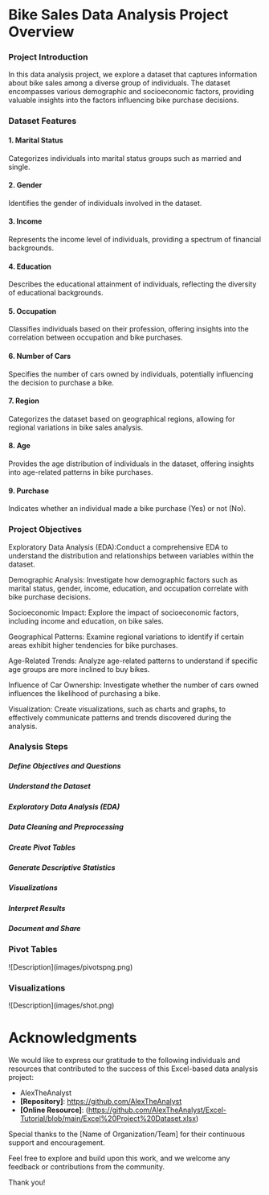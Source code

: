 <h1>Bike Sales Data Analysis Project Overview</h1>
<h3>Project Introduction</h3>
<p>In this data analysis project, we explore a dataset that captures information about bike sales among a diverse group of individuals. The dataset encompasses various demographic and socioeconomic factors, providing valuable insights into the factors influencing bike purchase decisions.</p>

<h3>Dataset Features</h3>
<h4>1. Marital Status</h4>
<p>Categorizes individuals into marital status groups such as married and single.</p>
<h4>2. Gender</h4>
Identifies the gender of individuals involved in the dataset.
<h4>3. Income</h4>
Represents the income level of individuals, providing a spectrum of financial backgrounds.
<h4>4. Education</h4>
Describes the educational attainment of individuals, reflecting the diversity of educational backgrounds.
<h4>5. Occupation</h4>
Classifies individuals based on their profession, offering insights into the correlation between occupation and bike purchases.
<h4>6. Number of Cars</h4>
Specifies the number of cars owned by individuals, potentially influencing the decision to purchase a bike.
<h4>7. Region</h4>
Categorizes the dataset based on geographical regions, allowing for regional variations in bike sales analysis.
<h4>8. Age</h4>
Provides the age distribution of individuals in the dataset, offering insights into age-related patterns in bike purchases.
<h4>9. Purchase</h4>
Indicates whether an individual made a bike purchase (Yes) or not (No).


<h3>Project Objectives</h3>

Exploratory Data Analysis (EDA):Conduct a comprehensive EDA to understand the distribution and relationships between variables within the dataset.

Demographic Analysis: Investigate how demographic factors such as marital status, gender, income, education, and occupation correlate with bike purchase decisions.

Socioeconomic Impact: Explore the impact of socioeconomic factors, including income and education, on bike sales.

Geographical Patterns: Examine regional variations to identify if certain areas exhibit higher tendencies for bike purchases.

Age-Related Trends: Analyze age-related patterns to understand if specific age groups are more inclined to buy bikes.

Influence of Car Ownership: Investigate whether the number of cars owned influences the likelihood of purchasing a bike.

Visualization: Create visualizations, such as charts and graphs, to effectively communicate patterns and trends discovered during the analysis.


<h3>Analysis Steps</h3>
<h5>Define Objectives and Questions</h5>
<h5>Understand the Dataset</h5>
<h5>Exploratory Data Analysis (EDA)</h5>
<h5>Data Cleaning and Preprocessing</h5>
<h5>Create Pivot Tables</h5>
<h5>Generate Descriptive Statistics</h5>
<h5>Visualizations</h5>
<h5>Interpret Results</h5>
<h5>Document and Share</h5>

<h3>Pivot Tables</h3>
![Description](images/pivotspng.png)


<h3>Visualizations</h3>
![Description](images/shot.png)

# Acknowledgments

We would like to express our gratitude to the following individuals and resources that contributed to the success of this Excel-based data analysis project:

- AlexTheAnalyst
- **[Repository]**: https://github.com/AlexTheAnalyst
- **[Online Resource]**: (https://github.com/AlexTheAnalyst/Excel-Tutorial/blob/main/Excel%20Project%20Dataset.xlsx)

Special thanks to the [Name of Organization/Team] for their continuous support and encouragement.

Feel free to explore and build upon this work, and we welcome any feedback or contributions from the community.

Thank you!
